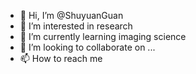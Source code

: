 - 👋 Hi, I’m @ShuyuanGuan
- 👀 I’m interested in research
- 🌱 I’m currently learning imaging science
- 💞️ I’m looking to collaborate on ...
- 📫 How to reach me 

<!---
ShuyuanGuan/ShuyuanGuan is a ✨ special ✨ repository because its `README.md` (this file) appears on your GitHub profile.
You can click the Preview link to take a look at your changes.
--->

